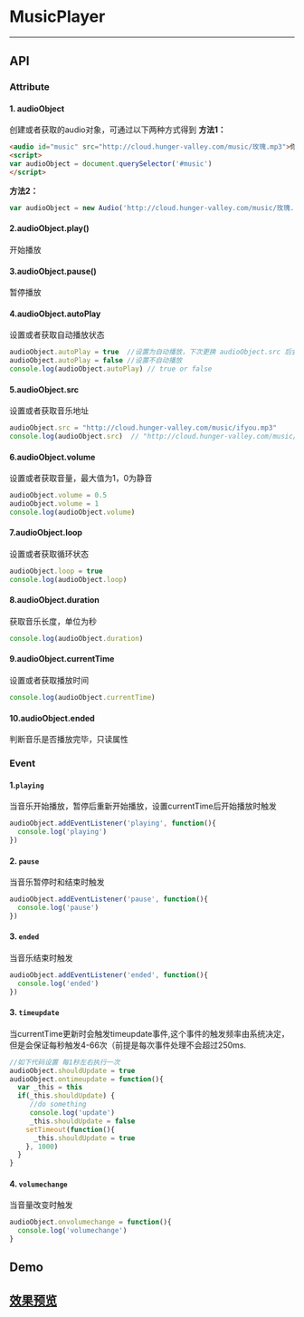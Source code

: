 # MusicPlayer
***
## API

### Attribute
#### 1. audioObject
创建或者获取的audio对象，可通过以下两种方式得到
**方法1：**
```html
<audio id="music" src="http://cloud.hunger-valley.com/music/玫瑰.mp3">你的浏览器不支持喔！</audio>
<script>
var audioObject = document.querySelector('#music')
</script>
```
**方法2：**
```javaScript
var audioObject = new Audio('http://cloud.hunger-valley.com/music/玫瑰.mp3')
```
#### 2.audioObject.play()
开始播放
#### 3.audioObject.pause()
暂停播放
#### 4.audioObject.autoPlay
设置或者获取自动播放状态
```javaScript
audioObject.autoPlay = true  //设置为自动播放，下次更换 audioObject.src 后会自动播放音乐
audioObject.autoPlay = false //设置不自动播放
console.log(audioObject.autoPlay) // true or false
```
#### 5.audioObject.src
设置或者获取音乐地址
```javaScript
audioObject.src = "http://cloud.hunger-valley.com/music/ifyou.mp3"
console.log(audioObject.src)  // "http://cloud.hunger-valley.com/music/ifyou.mp3"
```
#### 6.audioObject.volume
设置或者获取音量，最大值为1，0为静音
```javaScript
audioObject.volume = 0.5
audioObject.volume = 1
console.log(audioObject.volume)
```
#### 7.audioObject.loop
设置或者获取循环状态
```javaScript
audioObject.loop = true
console.log(audioObject.loop)
```
#### 8.audioObject.duration
获取音乐长度，单位为秒
```javaScript
console.log(audioObject.duration)
```
#### 9.audioObject.currentTime
设置或者获取播放时间
```javaScript
console.log(audioObject.currentTime)
```
#### 10.audioObject.ended
判断音乐是否播放完毕，只读属性


### Event
#### 1.`playing`
当音乐开始播放，暂停后重新开始播放，设置currentTime后开始播放时触发
```javascript
audioObject.addEventListener('playing', function(){
  console.log('playing')
})
```
#### 2. `pause`
当音乐暂停时和结束时触发

```javascript
audioObject.addEventListener('pause', function(){
  console.log('pause')
})
```
#### 3. `ended`
当音乐结束时触发

```javascript
audioObject.addEventListener('ended', function(){
  console.log('ended')
})
```
#### 3. `timeupdate `
当currentTime更新时会触发timeupdate事件,这个事件的触发频率由系统决定，但是会保证每秒触发4-66次（前提是每次事件处理不会超过250ms.

```javascript
//如下代码设置 每1秒左右执行一次
audioObject.shouldUpdate = true
audioObject.ontimeupdate = function(){
  var _this = this
  if(_this.shouldUpdate) {
     //do something
     console.log('update')
     _this.shouldUpdate = false
    setTimeout(function(){
      _this.shouldUpdate = true
    }, 1000)
  }
}
```
#### 4. `volumechange`
当音量改变时触发

```javascript
audioObject.onvolumechange = function(){
  console.log('volumechange')
}
```
## Demo
## [效果预览](https://salzfisch.github.io/musicPlayer/)
